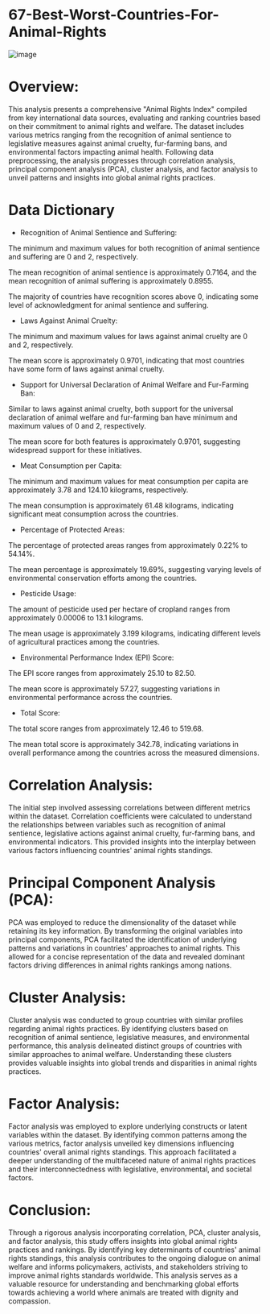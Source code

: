 # 67-Best-Worst-Countries-For-Animal-Rights

![image](https://1.bp.blogspot.com/-dpH5NGGXcyU/YXFfMowxe0I/AAAAAAABJ7U/WpizvwMkr3Uoo--kB4oLdrwF6LU28tI-gCLcBGAsYHQ/w1200-h630-p-k-no-nu/Animals.png)


# Overview:
This analysis presents a comprehensive "Animal Rights Index" compiled from key international data sources, evaluating and ranking countries based on their commitment to animal rights and welfare. The dataset includes various metrics ranging from the recognition of animal sentience to legislative measures against animal cruelty, fur-farming bans, and environmental factors impacting animal health. Following data preprocessing, the analysis progresses through correlation analysis, principal component analysis (PCA), cluster analysis, and factor analysis to unveil patterns and insights into global animal rights practices.

# Data Dictionary

* Recognition of Animal Sentience and Suffering:

The minimum and maximum values for both recognition of animal sentience and suffering are 0 and 2, respectively.

The mean recognition of animal sentience is approximately 0.7164, and the mean recognition of animal suffering is approximately 0.8955.

The majority of countries have recognition scores above 0, indicating some level of acknowledgment for animal sentience and suffering.

* Laws Against Animal Cruelty:

The minimum and maximum values for laws against animal cruelty are 0 and 2, respectively.

The mean score is approximately 0.9701, indicating that most countries have some form of laws against animal cruelty.

* Support for Universal Declaration of Animal Welfare and Fur-Farming Ban:

Similar to laws against animal cruelty, both support for the universal declaration of animal welfare and fur-farming ban have minimum and maximum values of 0 and 2, respectively.

The mean score for both features is approximately 0.9701, suggesting widespread support for these initiatives.

* Meat Consumption per Capita:

The minimum and maximum values for meat consumption per capita are approximately 3.78 and 124.10 kilograms, respectively.

The mean consumption is approximately 61.48 kilograms, indicating significant meat consumption across the countries.

* Percentage of Protected Areas:

The percentage of protected areas ranges from approximately 0.22% to 54.14%.

The mean percentage is approximately 19.69%, suggesting varying levels of environmental conservation efforts among the countries.

* Pesticide Usage:

The amount of pesticide used per hectare of cropland ranges from approximately 0.00006 to 13.1 kilograms.

The mean usage is approximately 3.199 kilograms, indicating different levels of agricultural practices among the countries.

* Environmental Performance Index (EPI) Score:

The EPI score ranges from approximately 25.10 to 82.50.

The mean score is approximately 57.27, suggesting variations in environmental performance across the countries.

* Total Score:

The total score ranges from approximately 12.46 to 519.68.

The mean total score is approximately 342.78, indicating variations in overall performance among the countries across the measured dimensions.

# Correlation Analysis:
The initial step involved assessing correlations between different metrics within the dataset. Correlation coefficients were calculated to understand the relationships between variables such as recognition of animal sentience, legislative actions against animal cruelty, fur-farming bans, and environmental indicators. This provided insights into the interplay between various factors influencing countries' animal rights standings.

# Principal Component Analysis (PCA):
PCA was employed to reduce the dimensionality of the dataset while retaining its key information. By transforming the original variables into principal components, PCA facilitated the identification of underlying patterns and variations in countries' approaches to animal rights. This allowed for a concise representation of the data and revealed dominant factors driving differences in animal rights rankings among nations.

# Cluster Analysis:
Cluster analysis was conducted to group countries with similar profiles regarding animal rights practices. By identifying clusters based on recognition of animal sentience, legislative measures, and environmental performance, this analysis delineated distinct groups of countries with similar approaches to animal welfare. Understanding these clusters provides valuable insights into global trends and disparities in animal rights practices.

# Factor Analysis:
Factor analysis was employed to explore underlying constructs or latent variables within the dataset. By identifying common patterns among the various metrics, factor analysis unveiled key dimensions influencing countries' overall animal rights standings. This approach facilitated a deeper understanding of the multifaceted nature of animal rights practices and their interconnectedness with legislative, environmental, and societal factors.

# Conclusion:
Through a rigorous analysis incorporating correlation, PCA, cluster analysis, and factor analysis, this study offers insights into global animal rights practices and rankings. By identifying key determinants of countries' animal rights standings, this analysis contributes to the ongoing dialogue on animal welfare and informs policymakers, activists, and stakeholders striving to improve animal rights standards worldwide. This analysis serves as a valuable resource for understanding and benchmarking global efforts towards achieving a world where animals are treated with dignity and compassion.
